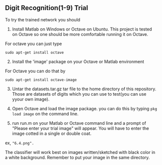 
## Digit Recognition(1-9) Trial

 To try the trained network you should 

1. Install Matlab on Windows or Octave on Ubuntu. This project is tested on Octave so one should be more comfortable running it on Octave.

For octave you can just type 
```
sudo apt-get install octave
```

2. Install the 'image' package on your Octave or Matlab environment

For Octave you can do that by
```
sudo apt-get install octave-image
```

3. Untar the datasets.tar.gz tar file to the home directory of this repository. Those are datasets of digits which you can use to test(you can use yyour own image).

4. Open Octave and load the image package.
 you can do this by typing ```pkg load image``` on the command line.

5. run run.m on your Matlab or Octave command line and a prompt of "Please enter your trial image" will appear.
 You will have to enter the image cotted in a single or double coat.
   
  ex, ```"6.4.png".```

The classifier will work best on images written/sketched with black color in a white background. Remember to put your image in the same directory. 






